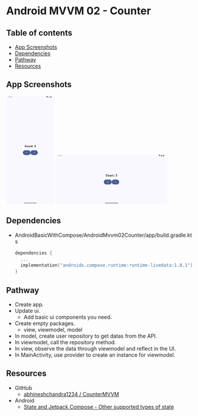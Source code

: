<!-- omit in toc -->
# Android MVVM 02 - Counter

<!-- omit in toc -->
## Table of contents

- [App Screenshots](#app-screenshots)
- [Dependencies](#dependencies)
- [Pathway](#pathway)
- [Resources](#resources)

## App Screenshots

<img src="../images/mvvm02_app_screenshot_01.png" alt="The App Architecture" width="130"/>

<img src="../images/mvvm02_app_screenshot_02.png" alt="The App Architecture" width="300"/>

## Dependencies

- AndroidBasicWithCompose/AndroidMvvm02Counter/app/build.gradle.kts

  ```kts
  dependencies {
    ...
    implementation("androidx.compose.runtime:runtime-livedata:1.8.1")
  }
  ```

## Pathway

- Create app.
- Update ui.
  - Add basic ui components you need.
- Create empty packages.
  - view, viewmodel, model
- In model, create user repository to get datas from the API.
- In viewmodel, call the repository method.
- In view, observe the data through viewmodel and reflect in the UI.
- In MainActivity, use provider to create an instance for viewmodel.

## Resources

- GitHub
  - [abhineshchandra1234 / CounterMVVM](https://github.com/abhineshchandra1234/CounterMVVM)
- Android
  - [State and Jetpack Compose - Other supported types of state](https://developer.android.com/develop/ui/compose/state#use-other-types-of-state-in-jetpack-compose)

